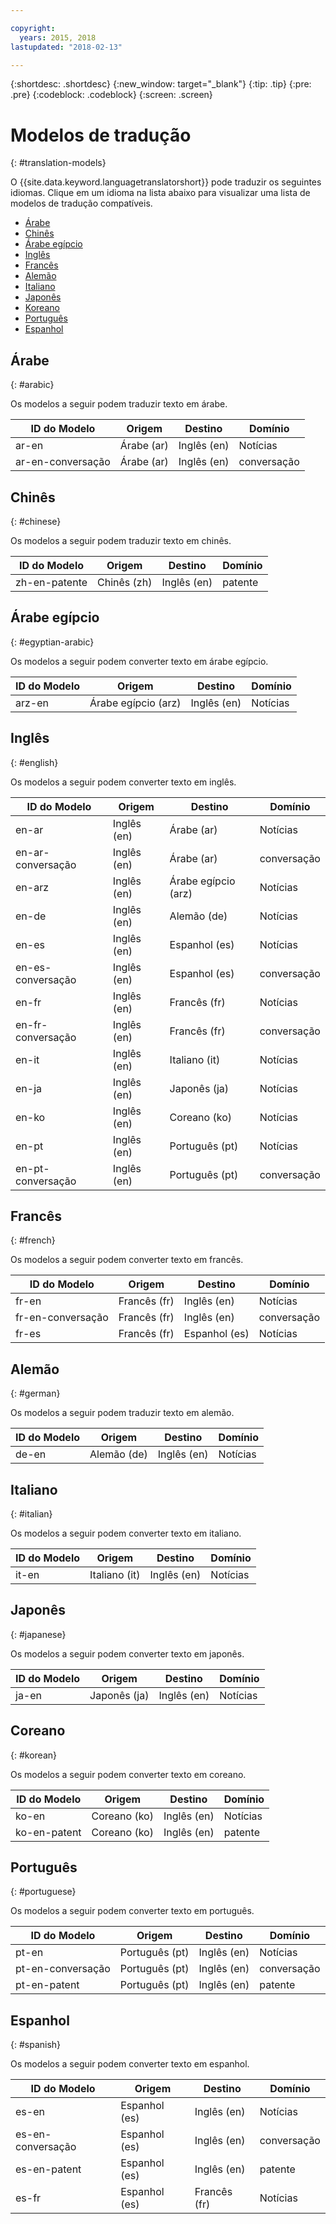 ```yaml
---

copyright:
  years: 2015, 2018
lastupdated: "2018-02-13"

---
```


{:shortdesc: .shortdesc}
{:new_window: target="_blank"}
{:tip: .tip}
{:pre: .pre}
{:codeblock: .codeblock}
{:screen: .screen}

# Modelos de tradução
{: #translation-models}

O {{site.data.keyword.languagetranslatorshort}} pode traduzir os seguintes idiomas.
Clique em um idioma na lista abaixo para visualizar uma lista de modelos de tradução compatíveis. 

- [Árabe](#arabic)
- [Chinês](#chinese)
- [Árabe egípcio](#egyptian-arabic)
- [Inglês](#english)
- [Francês](#french)
- [Alemão](#german)
- [Italiano](#italian)
- [Japonês](#japanese)
- [Koreano](#korean)
- [Português](#portuguese)
- [Espanhol](#spanish)

## Árabe
{: #arabic}

Os modelos a seguir podem traduzir texto em árabe.
<table>
 <thead>
  <th>
   ID do Modelo
  </th>
  <th>
   Origem
  </th>
  <th>
   Destino
  </th>
  <th>
   Domínio
  </th>
  <tbody>
   <tr>
    <td>
     ar-en
    </td>
    <td>
     Árabe (ar)
    </td>
    <td>
     Inglês (en)
    </td>
    <td>
     Notícias
    </td>
   </tr>
   <tr>
    <td>
     ar-en-conversação
    </td>
    <td>
     Árabe (ar)
    </td>
    <td>
     Inglês (en)
    </td>
    <td>
     conversação
    </td>
   </tr>
  </tbody>
 </thead>
</table>

## Chinês
{: #chinese}

Os modelos a seguir podem traduzir texto em chinês.

<table>
 <thead>
  <th>
   ID do Modelo
  </th>
  <th>
   Origem
  </th>
  <th>
   Destino
  </th>
  <th>
   Domínio
  </th>
  <tbody>
   <tr>
    <td>
     zh-en-patente
    </td>
    <td>
     Chinês (zh)
    </td>
    <td>
     Inglês (en)
    </td>
    <td>
     patente
    </td>
   </tr>
  </tbody>
 </thead>
</table>

## Árabe egípcio
{: #egyptian-arabic}

Os modelos a seguir podem converter texto em árabe egípcio.

<table>
 <thead>
  <th>
   ID do Modelo
  </th>
  <th>
   Origem
  </th>
  <th>
   Destino
  </th>
  <th>
   Domínio
  </th>
  <tbody>
   <tr>
    <td>
     arz-en
    </td>
    <td>
     Árabe egípcio (arz)
    </td>
    <td>
     Inglês (en)
    </td>
    <td>
     Notícias
    </td>
   </tr>
  </tbody>
 </thead>
</table>

## Inglês
{: #english}

Os modelos a seguir podem converter texto em inglês.

<table>
 <thead>
  <th>
   ID do Modelo
  </th>
  <th>
   Origem
  </th>
  <th>
   Destino
  </th>
  <th>
   Domínio
  </th>
  <tbody>
   <tr>
    <td>
     en-ar
    </td>
    <td>
     Inglês (en)
    </td>
    <td>
     Árabe (ar)
    </td>
    <td>
     Notícias
    </td>
   </tr>
   <tr>
    <td>
     en-ar-conversação
    </td>
    <td>
     Inglês (en)
    </td>
    <td>
     Árabe (ar)
    </td>
    <td>
     conversação
    </td>
   </tr>
   <tr>
    <td>
     en-arz
    </td>
    <td>
     Inglês (en)
    </td>
    <td>
     Árabe egípcio (arz)
    </td>
    <td>
     Notícias
    </td>
   </tr>
   <tr>
    <td>
     en-de
    </td>
    <td>
     Inglês (en)
    </td>
    <td>
     Alemão (de)
    </td>
    <td>
     Notícias
    </td>
   </tr>
   <tr>
    <td>
     en-es
    </td>
    <td>
     Inglês (en)
    </td>
    <td>
     Espanhol (es)
    </td>
    <td>
     Notícias
    </td>
   </tr>
   <tr>
    <td>
     en-es-conversação
    </td>
    <td>
     Inglês (en)
    </td>
    <td>
     Espanhol (es)
    </td>
    <td>
     conversação
    </td>
   </tr>
   <tr>
    <td>
     en-fr
    </td>
    <td>
     Inglês (en)
    </td>
    <td>
     Francês (fr)
    </td>
    <td>
     Notícias
    </td>
   </tr>
   <tr>
    <td>
     en-fr-conversação
    </td>
    <td>
     Inglês (en)
    </td>
    <td>
     Francês (fr)
    </td>
    <td>
     conversação
    </td>
   </tr>
   <tr>
    <td>
     en-it
    </td>
    <td>
     Inglês (en)
    </td>
    <td>
     Italiano (it)
    </td>
    <td>
     Notícias
    </td>
   </tr>
   <tr>
    <td>
     en-ja
    </td>
    <td>
     Inglês (en)
    </td>
    <td>
     Japonês (ja)
    </td>
    <td>
     Notícias
    </td>
   </tr>
   <tr>
    <td>
     en-ko
    </td>
    <td>
     Inglês (en)
    </td>
    <td>
     Coreano (ko)
    </td>
    <td>
     Notícias
    </td>
   </tr>
   <tr>
    <td>
     en-pt
    </td>
    <td>
     Inglês (en)
    </td>
    <td>
     Português (pt)
    </td>
    <td>
     Notícias
    </td>
   </tr>
   <tr>
    <td>
     en-pt-conversação
    </td>
    <td>
     Inglês (en)
    </td>
    <td>
     Português (pt)
    </td>
    <td>
     conversação
    </td>
   </tr>
  </tbody>
 </thead>
</table>


## Francês
{: #french}

Os modelos a seguir podem converter texto em francês.

<table>
 <thead>
  <th>
   ID do Modelo
  </th>
  <th>
   Origem
  </th>
  <th>
   Destino
  </th>
  <th>
   Domínio
  </th>
  <tbody>
   <tr>
    <td>
     fr-en
    </td>
    <td>
     Francês (fr)
    </td>
    <td>
     Inglês (en)
    </td>
    <td>
     Notícias
    </td>
   </tr>
   <tr>
    <td>
     fr-en-conversação
    </td>
    <td>
     Francês (fr)
    </td>
    <td>
     Inglês (en)
    </td>
    <td>
    conversação
    </td>
   </tr>
   <tr>
    <td>
     fr-es
    </td>
    <td>
     Francês (fr)
    </td>
    <td>
     Espanhol (es)
    </td>
    <td>
     Notícias
    </td>
   </tr>
  </tbody>
 </thead>
</table>

## Alemão
{: #german}

Os modelos a seguir podem traduzir texto em alemão.

<table>
 <thead>
  <th>
   ID do Modelo
  </th>
  <th>
   Origem
  </th>
  <th>
   Destino
  </th>
  <th>
   Domínio
  </th>
  <tbody>
   <tr>
    <td>
     de-en
    </td>
    <td>
     Alemão (de)
    </td>
    <td>
     Inglês (en)
    </td>
    <td>
     Notícias
    </td>
   </tr>
  </tbody>
 </thead>
</table>

## Italiano
{: #italian}

Os modelos a seguir podem converter texto em italiano.

<table>
 <thead>
  <th>
   ID do Modelo
  </th>
  <th>
   Origem
  </th>
  <th>
   Destino
  </th>
  <th>
   Domínio
  </th>
  <tbody>
   <tr>
    <td>
     it-en
    </td>
    <td>
     Italiano (it)
    </td>
    <td>
     Inglês (en)
    </td>
    <td>
     Notícias
    </td>
   </tr>
  </tbody>
 </thead>
</table>

## Japonês
{: #japanese}

Os modelos a seguir podem converter texto em japonês.

<table>
 <thead>
  <th>
   ID do Modelo
  </th>
  <th>
   Origem
  </th>
  <th>
   Destino
  </th>
  <th>
   Domínio
  </th>
  <tbody>
   <tr>
    <td>
     ja-en
    </td>
    <td>
     Japonês (ja)
    </td>
    <td>
     Inglês (en)
    </td>
    <td>
     Notícias
    </td>
   </tr>
  </tbody>
 </thead>
</table>


## Coreano
{: #korean}

Os modelos a seguir podem converter texto em coreano.

<table>
 <thead>
  <th>
   ID do Modelo
  </th>
  <th>
   Origem
  </th>
  <th>
   Destino
  </th>
  <th>
   Domínio
  </th>
  <tbody>
   <tr>
    <td>
     ko-en
    </td>
    <td>
     Coreano (ko)
    </td>
    <td>
     Inglês (en)
    </td>
    <td>
     Notícias
    </td>
   </tr>
   <tr>
    <td>
     ko-en-patent
    </td>
    <td>
     Coreano (ko)
    </td>
    <td>
     Inglês (en)
    </td>
    <td>
     patente
    </td>
   </tr>
  </tbody>
 </thead>
</table>

## Português
{: #portuguese}

Os modelos a seguir podem converter texto em português.

<table>
 <thead>
  <th>
   ID do Modelo
  </th>
  <th>
   Origem
  </th>
  <th>
   Destino
  </th>
  <th>
   Domínio
  </th>
  <tbody>
   <tr>
    <td>
     pt-en
    </td>
    <td>
     Português (pt)
    </td>
    <td>
     Inglês (en)
    </td>
    <td>
     Notícias
    </td>
   </tr>
   <tr>
    <td>
     pt-en-conversação
    </td>
    <td>
     Português (pt)
    </td>
    <td>
     Inglês (en)
    </td>
    <td>
     conversação
    </td>
   </tr>
   <tr>
    <td>
     pt-en-patent
    </td>
    <td>
     Português (pt)
    </td>
    <td>
     Inglês (en)
    </td>
    <td>
     patente
    </td>
   </tr>
  </tbody>
 </thead>
</table>

## Espanhol
{: #spanish}

Os modelos a seguir podem converter texto em espanhol.

<table>
 <thead>
  <th>
   ID do Modelo
  </th>
  <th>
   Origem
  </th>
  <th>
   Destino
  </th>
  <th>
   Domínio
  </th>
  <tbody>
   <tr>
    <td>
     es-en
    </td>
    <td>
     Espanhol (es)
    </td>
    <td>
     Inglês (en)
    </td>
    <td>
     Notícias
    </td>
   </tr>
   <tr>
    <td>
     es-en-conversação
    </td>
    <td>
     Espanhol (es)
    </td>
    <td>
     Inglês (en)
    </td>
    <td>
     conversação
    </td>
   </tr>
   <tr>
    <td>
     es-en-patent
    </td>
    <td>
     Espanhol (es)
    </td>
    <td>
     Inglês (en)
    </td>
    <td>
     patente
    </td>
   </tr>
   <tr>
    <td>
     es-fr
    </td>
    <td>
     Espanhol (es)
    </td>
    <td>
     Francês (fr)
    </td>
    <td>
     Notícias
    </td>
   </tr>
  </tbody>
 </thead>
</table>
